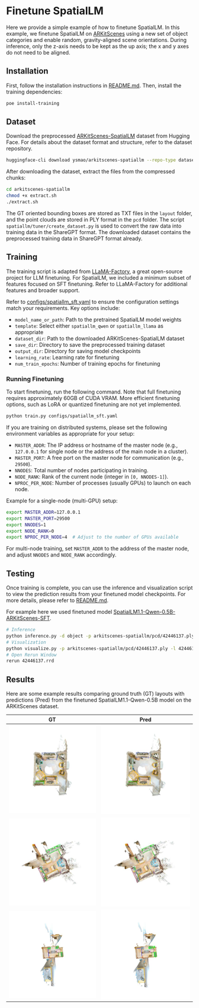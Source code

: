 # Finetune SpatialLM

Here we provide a simple example of how to finetune SpatialLM. In this example, we finetune SpatialLM on [ARKitScenes](https://github.com/apple/ARKitScenes) using a new set of object categories and enable random, gravity-aligned scene orientations. During inference, only the z-axis needs to be kept as the up axis; the x and y axes do not need to be aligned.

## Installation

First, follow the installation instructions in [README.md](./README.md#installation). Then, install the training dependencies:

```bash
poe install-training
```

## Dataset

Download the preprocessed [ARKitScenes-SpatialLM](https://huggingface.co/datasets/ysmao/arkitscenes-spatiallm) dataset from Hugging Face. For details about the dataset format and structure, refer to the dataset repository.

```bash
huggingface-cli download ysmao/arkitscenes-spatiallm --repo-type dataset --local-dir arkitscenes-spatiallm
```

After downloading the dataset, extract the files from the compressed chunks:

```bash
cd arkitscenes-spatiallm
chmod +x extract.sh
./extract.sh
```

The GT oriented bounding boxes are stored as TXT files in the `layout` folder, and the point clouds are stored in PLY format in the `pcd` folder. The script `spatiallm/tuner/create_dataset.py` is used to convert the raw data into training data in the ShareGPT format. The downloaded dataset contains the preprocessed training data in ShareGPT format already.

## Training

The training script is adapted from [LLaMA-Factory](https://github.com/hiyouga/LLaMA-Factory), a great open-source project for LLM finetuning. For SpatialLM, we included a minimum subset of features focused on SFT finetuning. Refer to LLaMA-Factory for additional features and broader support.

Refer to [configs/spatiallm_sft.yaml](./configs/spatiallm_sft.yaml) to ensure the configuration settings match your requirements. Key options include:

- `model_name_or_path`: Path to the pretrained SpatialLM model weights
- `template`: Select either `spatiallm_qwen` or `spatiallm_llama` as appropriate
- `dataset_dir`: Path to the downloaded ARKitScenes-SpatialLM dataset
- `save_dir`: Directory to save the preprocessed training dataset
- `output_dir`: Directory for saving model checkpoints
- `learning_rate`: Learning rate for finetuning
- `num_train_epochs`: Number of training epochs for finetuning

### Running Finetuning

To start finetuning, run the following command. Note that full finetuning requires approximately 60GB of CUDA VRAM. More efficient finetuning options, such as LoRA or quantized finetuning are not yet implemented.

```bash
python train.py configs/spatiallm_sft.yaml
```

If you are training on distributed systems, please set the following environment variables as appropriate for your setup:

- `MASTER_ADDR`: The IP address or hostname of the master node (e.g., `127.0.0.1` for single node or the address of the main node in a cluster).
- `MASTER_PORT`: A free port on the master node for communication (e.g., `29500`).
- `NNODES`: Total number of nodes participating in training.
- `NODE_RANK`: Rank of the current node (integer in `[0, NNODES-1]`).
- `NPROC_PER_NODE`: Number of processes (usually GPUs) to launch on each node.

Example for a single-node (multi-GPU) setup:

```bash
export MASTER_ADDR=127.0.0.1
export MASTER_PORT=29500
export NNODES=1
export NODE_RANK=0
export NPROC_PER_NODE=4  # Adjust to the number of GPUs available
```

For multi-node training, set `MASTER_ADDR` to the address of the master node, and adjust `NNODES` and `NODE_RANK` accordingly.

## Testing

Once training is complete, you can use the inference and visualization script to view the prediction results from your finetuned model checkpoints. For more details, please refer to [README.md](./README.md#inference).

For example here we used finetuned model [SpatialLM1.1-Qwen-0.5B-ARKitScenes-SFT](https://huggingface.co/ysmao/SpatialLM1.1-Qwen-0.5B-ARKitScenes-SFT).

```bash
# Inference
python inference.py -d object -p arkitscenes-spatiallm/pcd/42446137.ply -o 42446137.txt --model_path ysmao/SpatialLM1.1-Qwen-0.5B-ARKitScenes-SFT
# Visualization
python visualize.py -p arkitscenes-spatiallm/pcd/42446137.ply -l 42446137.txt --save 42446137.rrd
# Open Rerun Window
rerun 42446137.rrd
```

## Results

Here are some example results comparing ground truth (GT) layouts with predictions (Pred) from the finetuned SpatialLM1.1-Qwen-0.5B model on the ARKitScenes dataset.

<div align="center">

|                    GT                     |                     Pred                      |
| :---------------------------------------: | :-------------------------------------------: |
| ![42446137_gt](./figures/42446137_gt.jpg) | ![42446137_pred](./figures/42446137_pred.jpg) |
| ![47430470_gt](./figures/47430470_gt.jpg) | ![47430470_pred](./figures/47430470_pred.jpg) |
| ![47334109_gt](./figures/47334109_gt.jpg) | ![47334109_pred](./figures/47334109_pred.jpg) |

</div>
